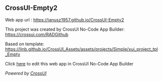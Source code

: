 ## CrossUI-Empty2
Web app url : https://janusz1957.github.io/CrossUI-Empty2

This project was created by CrossUI No-Code App Builder: https://crossui.com/RADGithub

Based on template: https://linb.github.io/CrossUI_Assets/assets/projects/Simple/xui_project_tpl_Empty

Click [here](https://crossui.com/RADGithub/#!from=github&owner=janusz1957&repo=CrossUI-Empty2) to edit this web app in CrossUI No-Code App Builder

<i>Powered by [CrossUI](https://crossui.com)</i>
